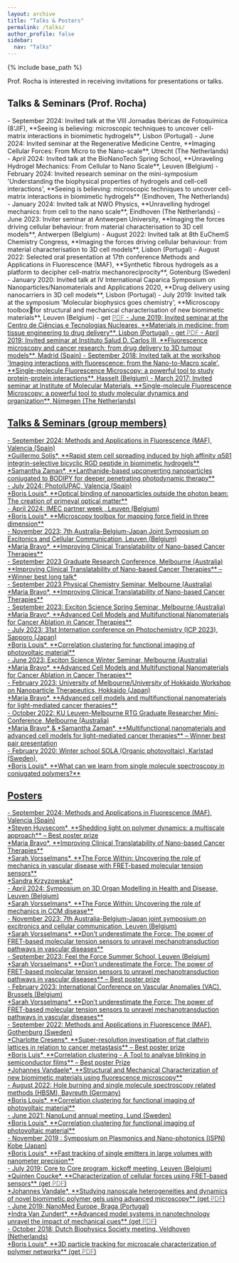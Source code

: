 ```yaml
---
layout: archive
title: "Talks & Posters"
permalink: /talks/
author_profile: false
sidebar:
  nav: "Talks"
---
```


{% include base_path %}

Prof. Rocha is interested in receiving invitations for presentations or talks.

<h2 id="TalksPI"> Talks & Seminars (Prof. Rocha)</h2>
- September 2024: Invited talk at the VIII Jornadas Ibéricas de Fotoquímica (8’JIF), **Seeing is believing: microscopic techniques to uncover cell-matrix interactions in biomimetic hydrogels**, Lisbon (Portugal)
- June 2024: Invited seminar at the Regenerative Medicine Centre, **Imaging Cellular Forces: From Micro to the Nano-scale**, Utrecht (The Netherlands)
- April 2024: Invited talk at the BioNanoTech Spring School, **Unraveling Hydrogel Mechanics: From Cellular to Nano Scale**, Leuven (Belgium)
- February 2024: Invited research seminar on the mini-symposium 'Understanding the biophysical properties of hydrogels and cell-cell interactions', **Seeing is believing: microscopic techniques to uncover cell-matrix interactions in biomimetic hydrogels** (Eindhoven, The Netherlands)
- January 2024: Invited talk at NWO Physics, **Unravelling hydrogel mechanics: from cell to the nano scale**, Eindhoven (The Netherlands)
- June 2023: Inviter seminar at Antwerpen University, **Imaging the forces driving cellular behaviour: from material characterisation to 3D cell models**, Antwerpen (Belgium)
- August 2022: Invited talk at 8th EuChemS Chemistry Congress, **Imaging the forces driving cellular behaviour: from material characterisation to 3D cell models**, Lisbon (Portugal)
- August 2022: Selected oral presentation at 17th conference Methods and Applications in Fluorescence (MAF), **Synthetic fibrous hydrogels as a platform to decipher cell-matrix mechanoreciprocity**, Gotenburg (Sweden)
- January 2020: Invited talk at IV International Caparica Symposium on Nanoparticles/Nanomaterials and Applications 2020, **Drug delivery using nanocarriers in 3D cell models**, Lisbon (Portugal)
- July 2019: Invited talk at the symposium 'Molecular biophysics goes chemistry', **Microscopy toolboxfor structural and mechanical  characterisation of new biomimetic materials**, Leuven (Belgium) - get <a href="{{ url }}/files/biophysics-goes-chemistry.pdf"><span style="color:gray">PDF</span>
- June 2019: Invited seminar at the Centro de Ciências e Tecnologias Nucleares, **Materials in medicine: from tissue engineering to drug delivery**, Lisbon (Portugal) - get <a href="{{ url }}/files/Lisbon_June2019.pdf"><span style="color:gray">PDF</span>
- April 2019: Invited seminar at Instituto Salud D. Carlos III, **Fluorescence microscopy and cancer research: from drug delivery to 3D tumour models**, Madrid (Spain)
-	September 2018: Invited talk at the workshop 'Imaging interactions with fluorescence: from the Nano-to-Macro scale', **Single-molecule Fluorescence Microscopy: a powerful tool to study protein-protein interactions**, Hasselt (Belgium)
-	March 2017: Invited seminar at Institute of Molecular Materials, **Single-molecule Fluorescence Microscopy: a powerful tool to study molecular dynamics and organization**, Nijmegen (The Netherlands)

<h2 id="TalksGroup"> Talks & Seminars (group members)</h2>
- September 2024: Methods and Applications in Fluorescence (MAF), Valencia (Spain) <br>
*Guillermo Solís*, **Rapid stem cell spreading induced by high affinity α5β1 integrin-selective bicyclic RGD peptide in biomimetic hydrogels**  <br>
*Samantha Zaman*, **Lanthanide-based upconverting nanoparticles conjugated to BODIPY for deeper penetrating photodynamic therapy** <br>
- July 2024: PhotoIUPAC, Valencia (Spain) <br>
*Boris Louis*, **Optical binding of nanoparticles outside the photon beam: The creation of primeval optical matter** <br>
- April 2024: IMEC partner week , Leuven (Belgium) <br>
*Boris Louis*, **Microscopy toolbox for mapping force field in three dimension** <br>
- November 2023: 7th Australia-Belgium-Japan Joint Symposium on Excitonics and Cellular Communication, Leuven (Belgium) <br>
*Maria Bravo*, **Improving Clinical Translatability of Nano-based Cancer Therapies**<br>
- September 2023 Graduate Research Conference, Melbourne (Australia) <br> **Improving Clinical Translatability of Nano-based Cancer Therapies** – *Winner best long talk*<br>
- September 2023 Physical Chemistry Seminar, Melbourne (Australia) <br> *Maria Bravo*, **Improving Clinical Translatability of Nano-based Cancer Therapies**<br>
- September 2023: Exciton Science Spring Seminar, Melbourne (Australia) <br> *Maria Bravo*, **Advanced Cell Models and Multifunctional Nanomaterials for Cancer Ablation in Cancer Therapies**<br>
- July 2023: 31st Internation conference on Photochemistry (ICP 2023), Sapporo (Japan) <br>
*Boris Louis*, **Correlation clustering for functional imaging of photovoltaic material**<br>
- June 2023: Exciton Science Winter Seminar, Melbourne (Australia) <br> *Maria Bravo*, **Advanced Cell Models and Multifunctional Nanomaterials for Cancer Ablation in Cancer Therapies** <br>
- February 2023: University of Melbourne/University of Hokkaido Workshop on Nanoparticle Therapeutics, Hokkaido (Japan) <br> *Maria Bravo*, **Advanced cell models and multifunctional nanomaterials for light-mediated cancer therapies**<br>
- October 2022: KU Leuven-Melbourne RTG Graduate Researcher Mini-Conference, Melbourne (Australia) <br>  *Maria Bravo* & *Samantha Zaman*, **Multifunctional nanomaterials and advanced cell models for light-mediated cancer therapies** – Winner best pair presentation<br>
- February 2020: Winter school SOLA (Organic photovoltaic), Karlstad (Sweden), <br>
*Boris Louis*, **What can we learn from single molecule spectroscopy in conjugated polymers?**<br>

<h2 id="Posters"> Posters </h2>
- September 2024: Methods and Applications in Fluorescence (MAF), Valencia (Spain) <br>
*Steven Huysecom*, **Shedding light on polymer dynamics: a multiscale approach** – Best poster prize <br>
*Maria Bravo*, **Improving Clinical Translatability of Nano-based Cancer Therapies** <br>
*Sarah Vorsselmans*, **The Force Within: Uncovering the role of mechanics in vascular disease with FRET-based molecular tension sensors** <br>
*Sandra Krzyzowska* <br>
- April 2024: Symposium on 3D Organ Modelling in Health and Disease, Leuven (Belgium) <br>
*Sarah Vorsselmans*, **The Force Within: Uncovering the role of mechanics in CCM disease** <br>
- November 2023: 7th Australia-Belgium-Japan joint symposium on excitronics and cellular communication, Leuven (Belgium)  <br>
*Sarah Vorsselmans*, **Don’t underestimate the Force: The power of FRET-based molecular tension sensors to unravel mechanotransduction pathways in vascular diseases** <br>
- September 2023: Feel the Force Summer School, Leuven (Belgium) <br>
*Sarah Vorsselmans*, **Don’t underestimate the Force: The power of FRET-based molecular tension sensors to unravel mechanotransduction pathways in vascular diseases** – Best poster prize <br>
- February 2023: International Conference on Vascular Anomalies (VAC), Brussels (Belgium) <br>
*Sarah Vorsselmans*, **Don’t underestimate the Force: The power of FRET-based molecular tension sensors to unravel mechanotransduction pathways in vascular diseases** <br>
- September 2022: Methods and Applications in Fluorescence (MAF), Gothenburg (Sweden) <br>
*Charlotte Cresens*, **Super-resolution investigation of flat clathrin lattices in relation to cancer metastasis** – Best poster prize<br>
*Boris Luis*, **Correlation clustering - A Tool to analyse blinking in semiconductor films** – Best poster Prize <br>
*Johannes Vandaele*, **Structural and Mechanical Characterization of new biomimetic materials using fluorescence microscopy** <br>
- August 2022: Hole burning and single molecule spectroscopy related methods (HBSM), Bayreuth (Germany) <br>
*Boris Louis*, **Correlation clustering for functional imaging of photovoltaic material**<br>
- June 2021: NanoLund annual meeting, Lund (Sweden) <br>
*Boris Louis*, **Correlation clustering for functional imaging of photovoltaic material**<br>
- November 2019 : Symposium on Plasmonics and Nano-photonics (ISPN) Kobe (Japan) <br>
*Boris Louis*, **Fast tracking of single emitters in large volumes with nanometer precision** <br>
- July 2019: Core to Core program, kickoff meeting, Leuven (Belgium)<br>
 *Quinten Coucke*, **Characterization of cellular forces using FRET-based sensors** (get <a href="{{ url }}/files/Characterization_Cellular_Forces_20190705_FINAL.pdf"><span style="color:gray">PDF</span>)<br>
 *Johannes Vandale*, **Studying nanoscale heterogeneities and dynamics of novel biomimetic polymer gels using advanced microscopy** (get <a href="{{ url }}/files/Poster CTC meeting_JV_u0119227.pdf"><span style="color:gray">PDF</span>)<br>
- June 2019: NanoMed Europe, Braga (Portugal) <br>
*Indra Van Zundert*, **Advanced model systems in nanotechnology unravel the impact of mechanical cues** (get <a href="{{ url }}/files/brageposter_indravanzundertCORRECT.pdf"><span style="color:gray">PDF</span>)<br>
- October 2018: Dutch Biophysics Society meeting, Veldhoven (Netherlands) <br>
*Boris Louis*, **3D particle tracking for microscale characterization of polymer networks** (get <a href="{{ url }}/files/Poster-dutchBiophysics-Boris.pdf"><span style="color:gray">PDF</span>)<br>
